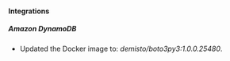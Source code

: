 #### Integrations
##### Amazon DynamoDB
- Updated the Docker image to: *demisto/boto3py3:1.0.0.25480*.
